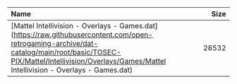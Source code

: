 |Name|Size|
|:---|---:|
|[Mattel Intellivision - Overlays - Games.dat](https://raw.githubusercontent.com/open-retrogaming-archive/dat-catalog/main/root/basic/TOSEC-PIX/Mattel/Intellivision/Overlays/Games/Mattel Intellivision - Overlays - Games.dat)|28532|
